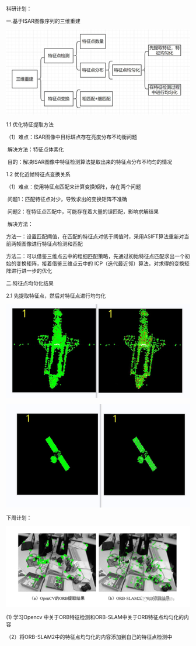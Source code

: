 科研计划：

一.基于ISAR图像序列的三维重建

![1](./images/2023.02.22/1.jpg)

1.1 优化特征提取方法

（1）难点：ISAR图像中目标斑点存在亮度分布不均衡问题

​         解决方法：特征点体素化

​		 目的：解决ISAR图像中特征检测算法提取出来的特征点分布不均匀的情况	

1.2 优化近帧特征点变换关系

（1）难点：使用特征点匹配来计算变换矩阵，存在两个问题

​         	问题1：匹配特征点对少，导致求出的变换矩阵不准确

​         	问题2：在特征点匹配中，可能存在着大量的误匹配，影响求解结果

​          解决方法：

​			  方法一：设置匹配阈值，在匹配的特征点对低于阈值时，采用ASIFT算法重新对当前两帧图像进行特征点检测和匹配

​              方法二：可以借鉴三维点云中的粗细匹配策略，先通过初始特征点匹配求出一个初始的变换矩阵，接着借鉴三维点云中的 ICP（迭代最近邻）算法，对求得的变换矩阵进行进一步的优化

二.特征点均匀化结果

2.1 先提取特征点，然后对特征点进行均匀化

![3](./images/2023.02.22/3.jpg)

![4](./images/2023.02.22/4.jpg)



下周计划：

![2](./images/2023.02.22/2.jpg)

   (1) 学习Opencv 中关于ORB特征检测和ORB-SLAM中关于ORB特征点均匀化的内容

（2）将ORB-SLAM2中的特征点均匀化的内容添加到自己的特征点检测中
